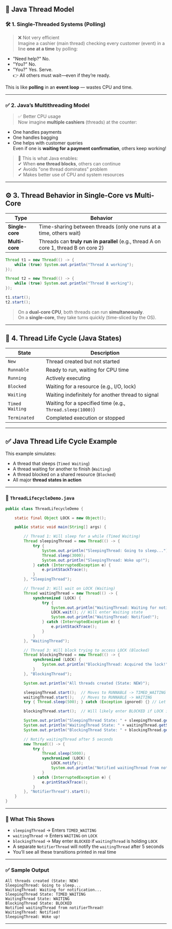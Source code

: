 ## 🧵 Java Thread Model

### 🛠️ 1. **Single-Threaded Systems (Polling)**

> ❌ Not very efficient  
Imagine a cashier (main thread) checking every customer (event) in a line **one at a time** by polling:  
- "Need help?" No.  
- "You?" No.  
- "You?" Yes. Serve.  
👉 All others must wait—even if they’re ready.

This is like **polling** in an **event loop** — wastes CPU and time.

---

### ✅ 2. **Java’s Multithreading Model**

> ✅ Better CPU usage  
Now imagine **multiple cashiers** (threads) at the counter:  
- One handles payments  
- One handles bagging  
- One helps with customer queries  
Even if one is **waiting for a payment confirmation**, others keep working!

> 🧠 This is what Java enables:  
✔ When **one thread blocks**, others can continue  
✔ Avoids "one thread dominates" problem  
✔ Makes better use of CPU and system resources

---

## ⚙️ 3. **Thread Behavior in Single-Core vs Multi-Core**

| Type        | Behavior                                                                 |
|-------------|--------------------------------------------------------------------------|
| **Single-core** | Time-sharing between threads (only one runs at a time, others wait)         |
| **Multi-core**  | Threads can **truly run in parallel** (e.g., thread A on core 1, thread B on core 2) |

```java
Thread t1 = new Thread(() -> {
    while (true) System.out.println("Thread A working");
});

Thread t2 = new Thread(() -> {
    while (true) System.out.println("Thread B working");
});

t1.start();
t2.start();
```

> On a **dual-core CPU**, both threads can run **simultaneously**.  
On a **single-core**, they take turns quickly (time-sliced by the OS).

---

## 🔄 4. **Thread Life Cycle (Java States)**

| State         | Description                                                                 |
|---------------|-----------------------------------------------------------------------------|
| `New`         | Thread created but not started                                              |
| `Runnable`    | Ready to run, waiting for CPU time                                          |
| `Running`     | Actively executing                                                          |
| `Blocked`     | Waiting for a resource (e.g., I/O, lock)                                    |
| `Waiting`     | Waiting indefinitely for another thread to signal                           |
| `Timed Waiting` | Waiting for a specified time (e.g., `Thread.sleep(1000)`)                   |
| `Terminated`  | Completed execution or stopped                                              |

---

## ✅ Java Thread Life Cycle Example

This example simulates:
- A thread that sleeps (`Timed Waiting`)
- A thread waiting for another to finish (`Waiting`)
- A thread blocked on a shared resource (`Blocked`)
- All major **thread states in action**

---

### 📄 `ThreadLifecycleDemo.java`

```java
public class ThreadLifecycleDemo {

    static final Object LOCK = new Object();

    public static void main(String[] args) {

        // Thread 1: Will sleep for a while (Timed Waiting)
        Thread sleepingThread = new Thread(() -> {
            try {
                System.out.println("SleepingThread: Going to sleep...");
                Thread.sleep(3000);
                System.out.println("SleepingThread: Woke up!");
            } catch (InterruptedException e) {
                e.printStackTrace();
            }
        }, "SleepingThread");

        // Thread 2: Will wait on LOCK (Waiting)
        Thread waitingThread = new Thread(() -> {
            synchronized (LOCK) {
                try {
                    System.out.println("WaitingThread: Waiting for notification...");
                    LOCK.wait(); // Will enter Waiting state
                    System.out.println("WaitingThread: Notified!");
                } catch (InterruptedException e) {
                    e.printStackTrace();
                }
            }
        }, "WaitingThread");

        // Thread 3: Will block trying to access LOCK (Blocked)
        Thread blockingThread = new Thread(() -> {
            synchronized (LOCK) {
                System.out.println("BlockingThread: Acquired the lock!");
            }
        }, "BlockingThread");

        System.out.println("All threads created (State: NEW)");

        sleepingThread.start();  // Moves to RUNNABLE -> TIMED_WAITING
        waitingThread.start();   // Moves to RUNNABLE -> WAITING
        try { Thread.sleep(500); } catch (Exception ignored) {} // Let others lock

        blockingThread.start();  // Will likely enter BLOCKED if LOCK is held

        System.out.println("SleepingThread State: " + sleepingThread.getState());
        System.out.println("WaitingThread State: " + waitingThread.getState());
        System.out.println("BlockingThread State: " + blockingThread.getState());

        // Notify waitingThread after 5 seconds
        new Thread(() -> {
            try {
                Thread.sleep(5000);
                synchronized (LOCK) {
                    LOCK.notify();
                    System.out.println("Notified waitingThread from notifierThread!");
                }
            } catch (InterruptedException e) {
                e.printStackTrace();
            }
        }, "NotifierThread").start();
    }
}
```

---

### 🧪 What This Shows

- `sleepingThread` → Enters `TIMED_WAITING`
- `waitingThread` → Enters `WAITING` on `LOCK`
- `blockingThread` → May enter `BLOCKED` if `waitingThread` is holding `LOCK`
- A separate `NotifierThread` will notify the `waitingThread` after 5 seconds
- You’ll see all these transitions printed in real time

---

### ✅ Sample Output

```
All threads created (State: NEW)
SleepingThread: Going to sleep...
WaitingThread: Waiting for notification...
SleepingThread State: TIMED_WAITING
WaitingThread State: WAITING
BlockingThread State: BLOCKED
Notified waitingThread from notifierThread!
WaitingThread: Notified!
SleepingThread: Woke up!
```

---
